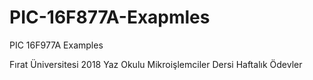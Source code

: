 # PIC-16F877A-Exapmles
PIC 16F977A Examples 

Fırat Üniversitesi 2018 Yaz Okulu Mikroişlemciler Dersi Haftalık Ödevler
